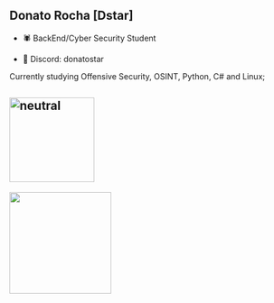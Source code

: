 ## Donato Rocha [Dstar]
- 🕷 BackEnd/Cyber Security Student

- 🔱 Discord: donatostar

Currently studying Offensive Security, OSINT, Python, C# and Linux;


<img align="center" src="tenor.com/pt-BR/view/rami-malek-mr-robot-elliot-alderson-gif-18214205"
  alt="neutral" width="150">
-----

 <div>
  <a href="https://github.com/donatoRV">
  <img height="180em" src="https://github-readme-stats.vercel.app/api?username=donatoRV&show_icons=true&theme=graywhite&include_all_commits=true&count_private=true"/>  
</div>

##
